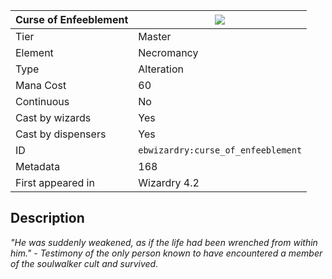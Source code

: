 | Curse of Enfeeblement |![](https://github.com/Electroblob77/Wizardry/blob/1.12.2/src/main/resources/assets/ebwizardry/textures/spells/ebwizardry:curse_of_enfeeblement.png)|
|---|---|
| Tier | Master |
| Element | Necromancy |
| Type | Alteration |
| Mana Cost | 60 |
| Continuous | No |
| Cast by wizards | Yes |
| Cast by dispensers | Yes |
| ID | `ebwizardry:curse_of_enfeeblement` |
| Metadata | 168 |
| First appeared in | Wizardry 4.2 |
## Description
_"He was suddenly weakened, as if the life had been wrenched from within him." - Testimony of the only person known to have encountered a member of the soulwalker cult and survived._